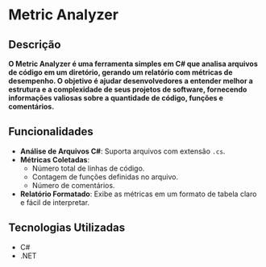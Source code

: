# Metric Analyzer

## Descrição

**O Metric Analyzer é uma ferramenta simples em C# que analisa arquivos de código em um diretório, gerando um relatório com métricas de desempenho. O objetivo é ajudar desenvolvedores a entender melhor a estrutura e a complexidade de seus projetos de software, fornecendo informações valiosas sobre a quantidade de código, funções e comentários.**

## Funcionalidades

- **Análise de Arquivos C#**: Suporta arquivos com extensão `.cs`.
- **Métricas Coletadas**:
  - Número total de linhas de código.
  - Contagem de funções definidas no arquivo.
  - Número de comentários.
- **Relatório Formatado**: Exibe as métricas em um formato de tabela claro e fácil de interpretar.

## Tecnologias Utilizadas

- C#
- .NET
